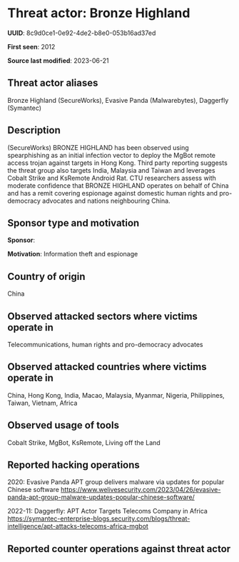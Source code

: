# Threat actor: Bronze Highland

**UUID**: 8c9d0ce1-0e92-4de2-b8e0-053b16ad37ed

**First seen**: 2012

**Source last modified**: 2023-06-21

## Threat actor aliases

Bronze Highland (SecureWorks), Evasive Panda (Malwarebytes), Daggerfly (Symantec)

## Description

(SecureWorks) BRONZE HIGHLAND has been observed using spearphishing as an initial infection vector to deploy the MgBot remote access trojan against targets in Hong Kong. Third party reporting suggests the threat group also targets India, Malaysia and Taiwan and leverages Cobalt Strike and KsRemote Android Rat. CTU researchers assess with moderate confidence that BRONZE HIGHLAND operates on behalf of China and has a remit covering espionage against domestic human rights and pro-democracy advocates and nations neighbouring China.

## Sponsor type and motivation

**Sponsor**: 

**Motivation**: Information theft and espionage


## Country of origin

China

## Observed attacked sectors where victims operate in

Telecommunications, human rights and pro-democracy advocates

## Observed attacked countries where victims operate in

China, Hong Kong, India, Macao, Malaysia, Myanmar, Nigeria, Philippines, Taiwan, Vietnam, Africa

## Observed usage of tools

Cobalt Strike, MgBot, KsRemote, Living off the Land

## Reported hacking operations

2020: Evasive Panda APT group delivers malware via updates for popular Chinese software
https://www.welivesecurity.com/2023/04/26/evasive-panda-apt-group-malware-updates-popular-chinese-software/

2022-11: Daggerfly: APT Actor Targets Telecoms Company in Africa
https://symantec-enterprise-blogs.security.com/blogs/threat-intelligence/apt-attacks-telecoms-africa-mgbot

## Reported counter operations against threat actor





